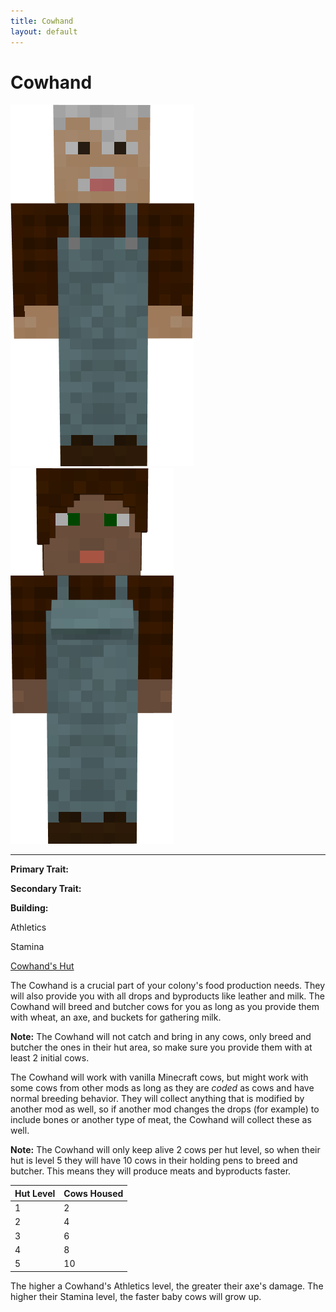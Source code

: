 ```yaml
---
title: Cowhand
layout: default
---
```

# Cowhand

<div class="infobox box text-center">
<img src="../../assets/images/workers/cowboy_m.png" alt="Cowhand Male" />&nbsp;&nbsp;&nbsp;<img src="../../assets/images/workers/cowboy_f.png" alt="Cowhand Female" />
<hr />
  <div class="row section-text text-left">
    <div class="col">
      <p><strong>Primary Trait:</strong></p>
      <p><strong>Secondary Trait:</strong></p>
      <p><strong>Building:</strong></p>
    </div>
    <div class="col">
      <p class="traitp">Athletics</p>
      <p class="traits">Stamina</p>
      <p><a href="../buildings/cowhand">Cowhand's Hut</a></p>
    </div>
  </div>
</div>

The Cowhand is a crucial part of your colony's food production needs. They will also provide you with all drops and byproducts like leather and milk. The Cowhand will breed and butcher cows for you as long as you provide them with wheat, an axe, and buckets for gathering milk.

**Note:** The Cowhand will not catch and bring in any cows, only breed and butcher the ones in their hut area, so make sure you provide them with at least 2 initial cows.

The Cowhand will work with vanilla Minecraft cows, but might work with some cows from other mods as long as they are *coded* as cows and have normal breeding behavior. They will collect anything that is modified by another mod as well, so if another mod changes the drops (for example) to include bones or another type of meat, the Cowhand will collect these as well.

**Note:** The Cowhand will only keep alive 2 cows per hut level, so when their hut is level 5 they will have 10 cows in their holding pens to breed and butcher. This means they will produce meats and byproducts faster.

| Hut Level | Cows Housed |
| --------- | ----------- |
| 1         | 2           |
| 2         | 4           |
| 3         | 6           |
| 4         | 8           |
| 5         | 10          |


The higher a Cowhand's Athletics level, the greater their axe's damage. The higher their Stamina level, the faster baby cows will grow up.
